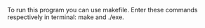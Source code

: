 To run this program you can use makefile.
Enter these commands respectively in terminal: make and ./exe.
